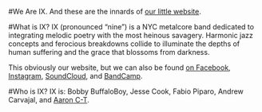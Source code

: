 #We Are IX.
And these are the innards of [our little website](http://www.weareix.com).

#What is IX?
IX (pronounced “nine”) is a NYC metalcore band dedicated to integrating melodic poetry with the most heinous savagery. Harmonic jazz concepts and ferocious breakdowns collide to illuminate the depths of human suffering and the grace that blossoms from darkness.

This obviously our website, but we can also be found [on Facebook](http://www.facebook.com/weareix), [Instagram](http://www.instagram.com/ixtheband), [SoundCloud](http://www.soundcloud.com/ixtheband), and [BandCamp](http://weareix.bandcamp.com).

#Who is IX?
IX is: Bobby BuffaloBoy, Jesse Cook, Fabio Piparo, Andrew Carvajal, and [Aaron C-T](http://www.aaronct.me).
